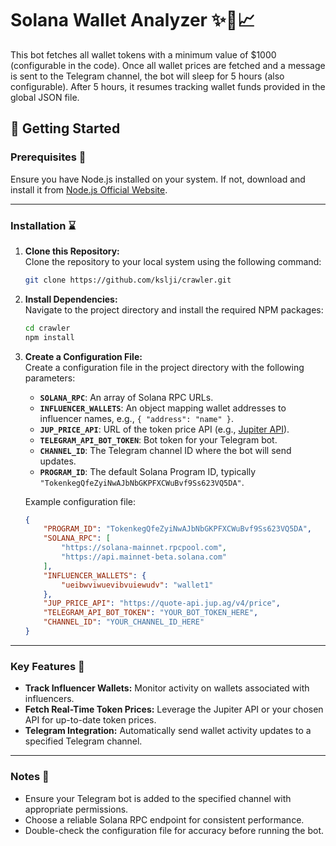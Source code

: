 # Solana Wallet Analyzer ✨🚀📈

This bot fetches all wallet tokens with a minimum value of $1000 (configurable in the code). Once all wallet prices are fetched and a message is sent to the Telegram channel, the bot will sleep for 5 hours (also configurable). After 5 hours, it resumes tracking wallet funds provided in the global JSON file.

## 🚀 Getting Started  

### Prerequisites 📖

Ensure you have Node.js installed on your system. If not, download and install it from [Node.js Official Website](https://nodejs.org/).  

---

### Installation ⌛  

1. **Clone this Repository:**  
   Clone the repository to your local system using the following command:  
   ```sh
   git clone https://github.com/kslji/crawler.git
   ```  

2. **Install Dependencies:**  
   Navigate to the project directory and install the required NPM packages:  
   ```sh
   cd crawler
   npm install
   ```  

3. **Create a Configuration File:**  
   Create a configuration file in the project directory with the following parameters:  

   - **`SOLANA_RPC`**: An array of Solana RPC URLs.  
   - **`INFLUENCER_WALLETS`**: An object mapping wallet addresses to influencer names, e.g., `{ "address": "name" }`.  
   - **`JUP_PRICE_API`**: URL of the token price API (e.g., [Jupiter API](https://jup.ag/)).  
   - **`TELEGRAM_API_BOT_TOKEN`**: Bot token for your Telegram bot.  
   - **`CHANNEL_ID`**: The Telegram channel ID where the bot will send updates.  
   - **`PROGRAM_ID`**: The default Solana Program ID, typically `"TokenkegQfeZyiNwAJbNbGKPFXCWuBvf9Ss623VQ5DA"`.  

   Example configuration file:  
   ```json
   {
       "PROGRAM_ID": "TokenkegQfeZyiNwAJbNbGKPFXCWuBvf9Ss623VQ5DA",
       "SOLANA_RPC": [
           "https://solana-mainnet.rpcpool.com",
           "https://api.mainnet-beta.solana.com"
       ],
       "INFLUENCER_WALLETS": {
           "ueibwviwuevibvuiewudv": "wallet1"
       },
       "JUP_PRICE_API": "https://quote-api.jup.ag/v4/price",
       "TELEGRAM_API_BOT_TOKEN": "YOUR_BOT_TOKEN_HERE",
       "CHANNEL_ID": "YOUR_CHANNEL_ID_HERE"
   }
   ```  

---

### Key Features 🚀  

- **Track Influencer Wallets:** Monitor activity on wallets associated with influencers.  
- **Fetch Real-Time Token Prices:** Leverage the Jupiter API or your chosen API for up-to-date token prices.  
- **Telegram Integration:** Automatically send wallet activity updates to a specified Telegram channel.  

---

### Notes 📝  

- Ensure your Telegram bot is added to the specified channel with appropriate permissions.  
- Choose a reliable Solana RPC endpoint for consistent performance.  
- Double-check the configuration file for accuracy before running the bot.  
